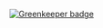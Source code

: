 

[![Greenkeeper badge](https://badges.greenkeeper.io/Hermanya/evaluator.svg)](https://greenkeeper.io/)